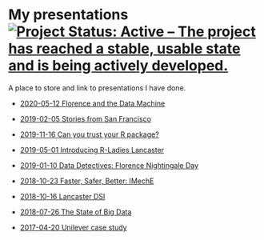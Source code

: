 # My presentations [![Project Status: Active – The project has reached a stable, usable state and is being actively developed.](https://www.repostatus.org/badges/latest/active.svg)](https://www.repostatus.org/#active)

A place to store and link to presentations I have done.
* [2020-05-12 Florence and the Data Machine]()

* [2019-02-05 Stories from San Francisco]()

* [2019-11-16 Can you trust your R package?](https://trianglegirl.github.io/presentations/2019-11-16-trust-your-pkg/2019-11-16-trust-your-pkg.html#1)

* [2019-05-01 Introducing R-Ladies Lancaster](https://trianglegirl.github.io/presentations/2019-05-01-introducing-rladies-lancaster/introducing-rladies-lancaster.html#1)

* [2019-01-10 Data Detectives: Florence Nightingale Day](https://trianglegirl.github.io/presentations/2019-01-10-data-detective/2019-01-10-data-detective.html#1)

* [2018-10-23 Faster, Safer, Better: IMechE](https://trianglegirl.github.io/presentations/2018-10-23-mind-the-gap-iMechE/2018-10-23-mind-the-gap-iMechE.html#1)

* [2018-10-16 Lancaster DSI](https://trianglegirl.github.io/presentations/2018-10-16-lancaster-dsi/2018-10-16-lancaster-dsi.html#1)

* [2018-07-26 The State of Big Data](https://trianglegirl.github.io/presentations/2018-07-26-the-state-of-big-data/the-state-of-big-data.html#1)

* [2017-04-20 Unilever case study](https://trianglegirl.github.io/presentations/2017-04-20-unilever-case-study/2017-04-20-unilever-case-study#1)



